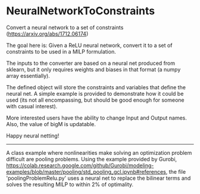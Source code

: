 # NeuralNetworkToConstraints
Convert a neural network to a set of constraints (https://arxiv.org/abs/1712.06174)

The goal here is: Given a ReLU neural network, convert it to a set of constraints to be used in a MILP formulation.

The inputs to the converter are based on a neural net produced from sklearn, but it only requires weights and biases in that format (a numpy array essentially).

The defined object will store the constraints and variables that define the neural net. A simple example is provided to demonstrate how it could be used (its not all encompassing, but should be good enough for someone with casual interest).

More interested users have the ability to change Input and Output names. Also, the value of bigM is updatable.

Happy neural netting!

----
A class example where nonlinearities make solving an optimization problem difficult are pooling problems. Using the example provided by Gurobi, https://colab.research.google.com/github/Gurobi/modeling-examples/blob/master/pooling/std_pooling_gcl.ipynb#references, the file 'poolingProblemRelu.py' uses a neural net to replace the bilinear terms and solves the resulting MILP to within 2% of optimality.
